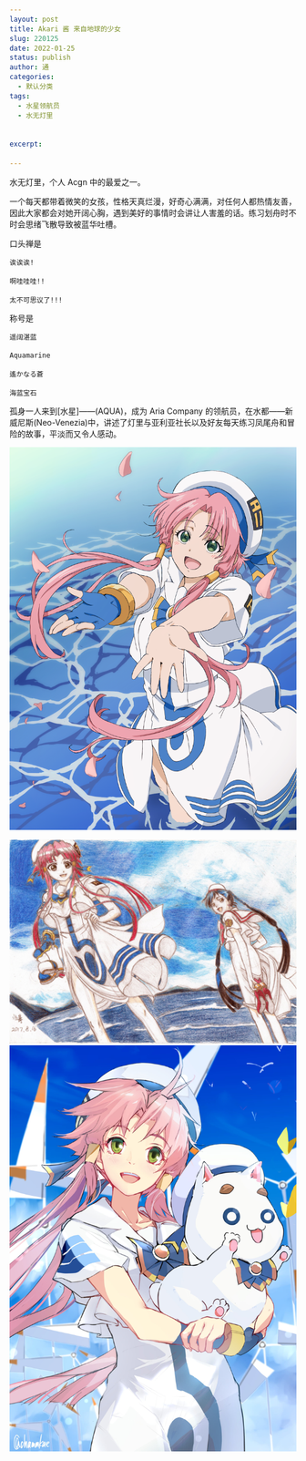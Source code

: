 ```yaml
---
layout: post
title: Akari 酱 来自地球的少女
slug: 220125
date: 2022-01-25
status: publish
author: 通
categories:
  - 默认分类
tags: 
  - 水星领航员
  - 水无灯里
    
 
excerpt:

---
```



水无灯里，个人 Acgn 中的最爱之一。

一个每天都带着微笑的女孩，性格天真烂漫，好奇心满满，对任何人都热情友善，因此大家都会对她开阔心胸，遇到美好的事情时会讲让人害羞的话。练习划舟时不时会思绪飞散导致被蓝华吐槽。

口头禅是

    诶诶诶!

    啊哇哇哇!! 
          
    太不可思议了!!!
    
称号是

    遥阔湛蓝
   
    Aquamarine
   
    遙かなる蒼
  
    海蓝宝石

孤身一人来到[水星]——(AQUA)，成为 Aria Company 的领航员，在水都——新威尼斯(Neo-Venezia)中，讲述了灯里与亚利亚社长以及好友每天练习凤尾舟和冒险的故事，平淡而又令人感动。

![01](./images/暖かくなってきました♪_88493857.png)
        
![水星领航员（临摹）_64447076](https://raw.githubusercontent.com/shuiwudengli/images/master/水星领航员（临摹）_64447076.6rndx17ymks0.jpg)
![水無灯里_78086052](https://raw.githubusercontent.com/shuiwudengli/images/master/水無灯里_78086052.5q96q0aszjk0.jpg)
